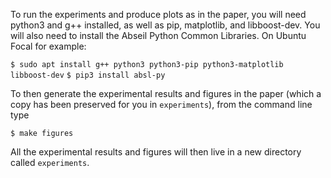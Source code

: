 To run the experiments and produce plots as in the paper, you will need python3 and g++ installed, as well as pip, matplotlib, and libboost-dev. You will also need to install the Abseil Python Common Libraries. On Ubuntu Focal for example:

`$ sudo apt install g++ python3 python3-pip python3-matplotlib libboost-dev`
`$ pip3 install absl-py`

To then generate the experimental results and figures in the paper (which a copy has been preserved for you in `experiments`), from the command line type

`$ make figures`

All the experimental results and figures will then live in a new directory called `experiments`.

